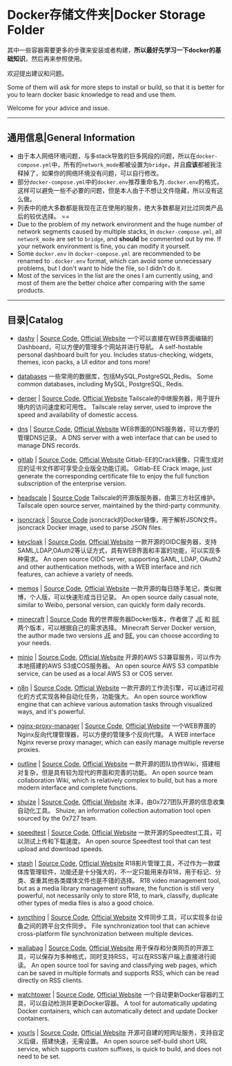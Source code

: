 # Docker存储文件夹|Docker Storage Folder

其中一些容器需要更多的步骤来安装或者构建，**所以最好先学习一下docker的基础知识**，然后再来参照使用。

欢迎提出建议和问题。

Some of them will ask for more steps to install or build, so that it is better for you to learn docker basic knowledge to read and use them.

Welcome for your advice and issue.

---
## 通用信息|General Information

* 由于本人网络环境问题，与多stack导致的巨多网段的问题，所以在`docker-compose.yml`中，所有的`network_mode`都被设置为`bridge`，并且**应该**都被我注释掉了，如果你的网络环境没有问题，可以自行修改。
* 部分`docker-compose.yml`中的`docker.env`推荐重命名为`.docker.env`的格式，这样可以避免一些不必要的问题，但是本人由于不想让文件隐藏，所以没有这么做。
* 列表中的绝大多数都是我现在正在使用的服务，绝大多数都是对比过同类产品后的较优选择。
==
* Due to the problem of my network environment and the huge number of network segments caused by multiple stacks, in `docker-compose.yml`, all `network_mode` are set to `bridge`, and **should** be commented out by me. If your network environment is fine, you can modify it yourself.
* Some `docker.env` in `docker-compose.yml` are recommended to be renamed to `.docker.env` format, which can avoid some unnecessary problems, but I don't want to hide the file, so I didn't do it.
* Most of the services in the list are the ones I am currently using, and most of them are the better choice after comparing with the same products. 
---
## 目录|Catalog
* [dashy](dashy/) | [Source Code](https://github.com/Lissy93/dashy), [Official Website](https://dashy.to/)
    一个可以直接在WEB界面编辑的Dashboard，可以方便的管理多个网站并进行导航。
    A self-hostable personal dashboard built for you. Includes status-checking, widgets, themes, icon packs, a UI editor and tons more!

* [databases](databases/)
    一些常用的数据库，包括MySQL,PostgreSQL,Redis。
    Some common databases, including MySQL, PostgreSQL, Redis.
    
* [derper](derper/) | [Source Code](https://github.com/tailscale/tailscale), [Official Website](https://tailscale.com/)
    Tailscale的中继服务器，用于提升境内的访问速度和可用性。
    Tailscale relay server, used to improve the speed and availability of domestic access.

* [dns](dns/) | [Source Code](https://github.com/TechnitiumSoftware/DnsServer), [Official Website](https://technitium.com/dns/)
    WEB界面的DNS服务器，可以方便的管理DNS记录。
    A DNS server with a web interface that can be used to manage DNS records.

* [gitlab](gitlab/) | [Source Code](gitlab/README.md), [Official Website](https://about.gitlab.com/)
    Gitlab-EE的Crack镜像，只需生成对应的证书文件即可享受企业版全功能订阅。
    Gitlab-EE Crack image, just generate the corresponding certificate file to enjoy the full function subscription of the enterprise version.

* [headscale](headscale/) | [Source Code](https://github.com/juanfont/headscale)
    Tailscale的开源版服务器，由第三方社区维护。
    Tailscale open source server, maintained by the third-party community.

* [jsoncrack](jsoncrack/) | [Source Code](https://github.com/0x727/ShuiZe_0x727)
    jsoncrack的Docker镜像，用于解析JSON文件。
    jsoncrack Docker image, used to parse JSON files.

* [keycloak](keycloak/) | [Source Code](https://github.com/keycloak/keycloak), [Official Website](https://www.keycloak.org/)
    一款开源的OIDC服务器，支持SAML,LDAP,OAuth2等认证方式，具有WEB界面和丰富的功能，可以实现多种需求。
    An open source OIDC server, supporting SAML, LDAP, OAuth2 and other authentication methods, with a WEB interface and rich features, can achieve a variety of needs.
    
* [memos](memos/) | [Source Code](https://github.com/usememos/memos), [Official Website](https://usememos.com/)
    一款开源的每日随手笔记，类似微博，个人版，可以快速形成当日记录。
    An open source daily casual note, similar to Weibo, personal version, can quickly form daily records.

* [minecraft](minecraft/) | [Source Code](https://github.com/itzg/docker-minecraft-server)
    我的世界服务器Docker版本，作者做了 [JE](https://github.com/itzg/docker-minecraft-server) 和 [BE](https://hub.docker.com/r/itzg/minecraft-bedrock-server) 两个版本，可以根据自己的需求选择。
    Minecraft Server Docker version, the author made two versions [JE](https://github.com/itzg/docker-minecraft-server) and [BE](https://hub.docker.com/r/itzg/minecraft-bedrock-server), you can choose according to your needs.

* [minio](minio/) | [Source Code](https://github.com/minio/minio), [Official Website](https://min.io/)
    开源的AWS S3兼容服务，可以作为本地搭建的AWS S3或COS服务器。
    An open source AWS S3 compatible service, can be used as a local AWS S3 or COS server.

* [n8n](n8n/) | [Source Code](https://github.com/n8n-io/n8n), [Official Website](https://n8n.io/)
    一款开源的工作流引擎，可以通过可视化的方式实现各种自动化任务，功能强大。
    An open source workflow engine that can achieve various automation tasks through visualized ways, and it's powerful.

* [nginx-proxy-manager](nginxproxymanager/) | [Source Code](https://github.com/NginxProxyManager/nginx-proxy-manager), [Official Website](https://nginxproxymanager.com/)
    一个WEB界面的Nginx反向代理管理器，可以方便的管理多个反向代理。
    A WEB interface Nginx reverse proxy manager, which can easily manage multiple reverse proxies.

* [outline](outline/) | [Source Code](https://github.com/outline/outline), [Official Website]()
    一款开源的团队协作Wiki，搭建相对复杂，但是具有较为现代的界面和完善的功能。
    An open source team collaboration Wiki, which is relatively complex to build, but has a more modern interface and complete functions.

* [shuize](shuize/) | [Source Code](https://github.com/0x727/ShuiZe_0x727), [Official Website]()
    水泽，由0x727团队开源的信息收集自动化工具。
    Shuize, an information collection automation tool open sourced by the 0x727 team.

* [speedtest](speedtest/) | [Source Code](https://github.com/librespeed/speedtest), [Official Website](https://librespeed.org/)
    一款开源的Speedtest工具，可以测试上传和下载速度。
    An open source Speedtest tool that can test upload and download speeds.

* [stash](stash/) | [Source Code](https://github.com/librespeed/speedtest), [Official Website](https://stashapp.cc/)
    R18影片管理工具，不过作为一款媒体库管理软件，功能还是十分强大的，不一定只能用来存R18，用于标记、分类、查重其他各类媒体文件也是不错的选择。
    R18 video management tool, but as a media library management software, the function is still very powerful, not necessarily only to store R18, to mark, classify, duplicate other types of media files is also a good choice.

* [syncthing](syncthing/) | [Source Code](https://github.com/syncthing/syncthing), [Official Website](https://syncthing.net/)
    文件同步工具，可以实现多台设备之间的跨平台文件同步。
    File synchronization tool that can achieve cross-platform file synchronization between multiple devices.

* [wallabag](wallabag/) | [Source Code](https://github.com/wallabag/wallabag), [Official Website](https://www.wallabag.org/)
    用于保存和分类网页的开源工具，可以保存为多种格式，同时支持RSS，可以在RSS客户端上直接进行阅读。
    An open source tool for saving and classifying web pages, which can be saved in multiple formats and supports RSS, which can be read directly on RSS clients.

* [watchtower](watchtower/) | [Source Code](https://github.com/containrrr/watchtower), [Official Website](https://containrrr.dev/watchtower/)
    一个自动更新Docker容器的工具，可以自动检测并更新Docker容器。
    A tool for automatically updating Docker containers, which can automatically detect and update Docker containers.

* [yourls](yourls/) | [Source Code](https://github.com/YOURLS/YOURLS), [Official Website](https://yourls.org/)
    开源可自建的短网址服务，支持自定义后缀，搭建快速，无需设置。
    An open source self-build short URL service, which supports custom suffixes, is quick to build, and does not need to be set.